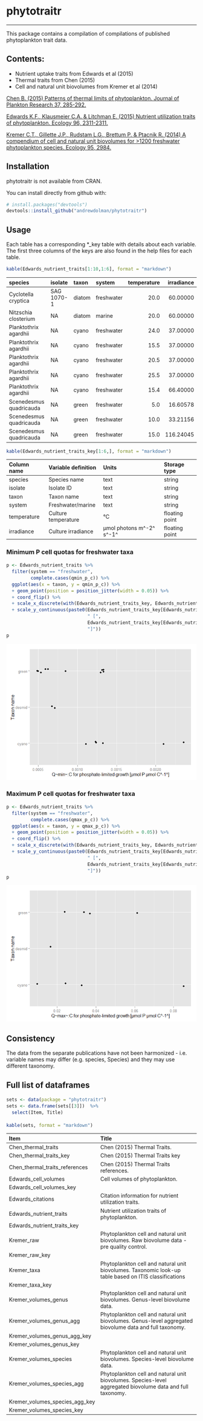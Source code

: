 # phytotraitr
*********************
This package contains a compilation of compilations of published phytoplankton trait data. 

## Contents:

* Nutrient uptake traits from Edwards et al (2015)
* Thermal traits from Chen (2015)
* Cell and natural unit biovolumes from Kremer et al (2014)


[Chen B. (2015) Patterns of thermal limits of phytoplankton. Journal of Plankton Research 37, 285-292.](http://www.plankt.oxfordjournals.org/cgi/doi/10.1093/plankt/fbv009)

[Edwards K.F., Klausmeier C.A. & Litchman E. (2015) Nutrient utilization traits of phytoplankton. Ecology 96, 2311-2311.](http://www.esajournals.org/doi/abs/10.1890/14-2252.1)

[Kremer C.T., Gillette J.P., Rudstam L.G., Brettum P. & Ptacnik R. (2014) A compendium of cell and natural unit biovolumes for >1200 freshwater phytoplankton species. Ecology 95, 2984.](http://www.esajournals.org/doi/abs/10.1890/14-0603.1)

## Installation

phytotraitr is not available from CRAN.

You can install directly from github with:
```R
# install.packages("devtools")
devtools::install_github("andrewdolman/phytotraitr")
```

## Usage



Each table has a corresponding *_key table with details about each variable. The first three columns of the keys are also found in the help files for each table.


```r
kable(Edwards_nutrient_traits[1:10,1:6], format = "markdown")
```



|species                 |isolate    |taxon  |system     | temperature| irradiance|
|:-----------------------|:----------|:------|:----------|-----------:|----------:|
|Cyclotella cryptica     |SAG 1070-1 |diatom |freshwater |        20.0|   60.00000|
|Nitzschia closterium    |NA         |diatom |marine     |        20.0|   60.00000|
|Planktothrix agardhii   |NA         |cyano  |freshwater |        24.0|   37.00000|
|Planktothrix agardhii   |NA         |cyano  |freshwater |        15.5|   37.00000|
|Planktothrix agardhii   |NA         |cyano  |freshwater |        20.5|   37.00000|
|Planktothrix agardhii   |NA         |cyano  |freshwater |        25.5|   37.00000|
|Planktothrix agardhii   |NA         |cyano  |freshwater |        15.4|   66.40000|
|Scenedesmus quadricauda |NA         |green  |freshwater |         5.0|   16.60578|
|Scenedesmus quadricauda |NA         |green  |freshwater |        10.0|   33.21156|
|Scenedesmus quadricauda |NA         |green  |freshwater |        15.0|  116.24045|

```r
kable(Edwards_nutrient_traits_key[1:6,], format = "markdown")
```



|Column name |Variable definition |Units                    |Storage type   |
|:-----------|:-------------------|:------------------------|:--------------|
|species     |Species name        |text                     |string         |
|isolate     |Isolate ID          |text                     |string         |
|taxon       |Taxon name          |text                     |string         |
|system      |Freshwater/marine   |text                     |string         |
|temperature |Culture temperature |°C                       |floating point |
|irradiance  |Culture irradiance  |µmol photons m^-2^ s^-1^ |floating point |

### Minimum P cell quotas for freshwater taxa


```r
p <- Edwards_nutrient_traits %>% 
  filter(system == "freshwater",
         complete.cases(qmin_p_c)) %>%
  ggplot(aes(x = taxon, y = qmin_p_c)) %>% 
  + geom_point(position = position_jitter(width = 0.05)) %>% 
  + coord_flip() %>% 
  + scale_x_discrete(with(Edwards_nutrient_traits_key, Edwards_nutrient_traits_key[`Column name`=="taxon","Variable definition"])) %>% 
  + scale_y_continuous(paste0(Edwards_nutrient_traits_key[Edwards_nutrient_traits_key$`Column name`=="qmin_p_c","Variable definition"],
                              " [",
                              Edwards_nutrient_traits_key[Edwards_nutrient_traits_key$`Column name`=="qmin_p_c","Units"],
                              "]"))
p
```

![](readme_files/figure-html/min_P_C-1.png) 


### Maximum P cell quotas for freshwater taxa


```r
p <- Edwards_nutrient_traits %>% 
  filter(system == "freshwater",
         complete.cases(qmax_p_c)) %>%
  ggplot(aes(x = taxon, y = qmax_p_c)) %>% 
  + geom_point(position = position_jitter(width = 0.05)) %>% 
  + coord_flip() %>% 
  + scale_x_discrete(with(Edwards_nutrient_traits_key, Edwards_nutrient_traits_key[`Column name`=="taxon","Variable definition"])) %>% 
  + scale_y_continuous(paste0(Edwards_nutrient_traits_key[Edwards_nutrient_traits_key$`Column name`=="qmax_p_c","Variable definition"],
                              " [",
                              Edwards_nutrient_traits_key[Edwards_nutrient_traits_key$`Column name`=="qmax_p_c","Units"],
                              "]"))
p
```

![](readme_files/figure-html/max_P_C-1.png) 


## Consistency

The data from the separate publications have not been harmonized - i.e. variable names may differ (e.g. species, Species) and they may use different taxonomy.


## Full list of dataframes


```r
sets <- data(package = "phytotraitr")  
sets <- data.frame(sets[[3]])  %>% 
  select(Item, Title)

kable(sets, format = "markdown")
```



|Item                           |Title                                                                                                      |
|:------------------------------|:----------------------------------------------------------------------------------------------------------|
|Chen_thermal_traits            |Chen (2015) Thermal Traits.                                                                                |
|Chen_thermal_traits_key        |Chen (2015) Thermal Traits key                                                                             |
|Chen_thermal_traits_references |Chen (2015) Thermal Traits references.                                                                     |
|Edwards_cell_volumes           |Cell volumes of phytoplankton.                                                                             |
|Edwards_cell_volumes_key       |                                                                                                           |
|Edwards_citations              |Citation information for nutrient utilization traits.                                                      |
|Edwards_nutrient_traits        |Nutrient utilization traits of phytoplankton.                                                              |
|Edwards_nutrient_traits_key    |                                                                                                           |
|Kremer_raw                     |Phytoplankton cell and natural unit biovolumes. Raw biovolume data - pre quality control.                  |
|Kremer_raw_key                 |                                                                                                           |
|Kremer_taxa                    |Phytoplankton cell and natural unit biovolumes. Taxonomic look-up table based on ITIS classifications      |
|Kremer_taxa_key                |                                                                                                           |
|Kremer_volumes_genus           |Phytoplankton cell and natural unit biovolumes. Genus-level biovolume data.                                |
|Kremer_volumes_genus_agg       |Phytoplankton cell and natural unit biovolumes. Genus-level aggregated biovolume data and full taxonomy.   |
|Kremer_volumes_genus_agg_key   |                                                                                                           |
|Kremer_volumes_genus_key       |                                                                                                           |
|Kremer_volumes_species         |Phytoplankton cell and natural unit biovolumes. Species-level biovolume data.                              |
|Kremer_volumes_species_agg     |Phytoplankton cell and natural unit biovolumes. Species-level aggregated biovolume data and full taxonomy. |
|Kremer_volumes_species_agg_key |                                                                                                           |
|Kremer_volumes_species_key     |                                                                                                           |

